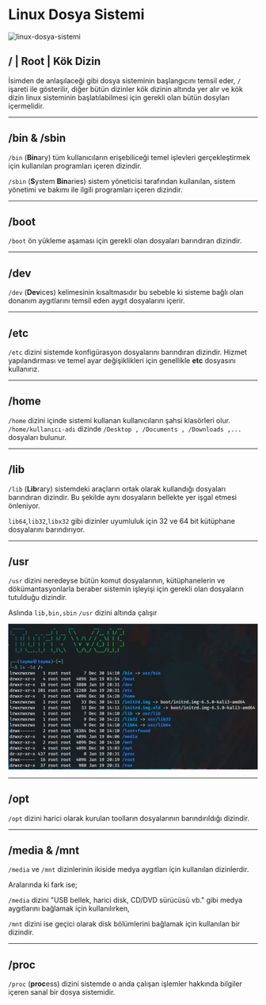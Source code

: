 # Linux Dosya Sistemi

![linux-dosya-sistemi](https://github.com/kaaneeksi/Linux-Dosya-Sistemi-Hiyerarsisi/blob/main/linux-dosya-sistemi.png?raw=true)

## / | Root | Kök Dizin

İsimden de anlaşılaceği gibi dosya sisteminin başlangıcını temsil eder, `/` işareti ile gösterilir, diğer bütün dizinler kök dizinin altında yer alır ve  kök dizin linux sisteminin başlatılabilmesi için gerekli olan bütün dosyları içermelidir.

---

## /bin & /sbin
`/bin`  (**Bin**ary) tüm kullanıcıların erişebiliceği temel işlevleri gerçekleştirmek için kullanılan programları içeren dizindir.

`/sbin`  (**S**ystem **Bin**aries) sistem yöneticisi tarafından kullanılan, sistem yönetimi ve bakımı ile ilgili programları içeren dizindir.

---

## /boot

`/boot` ön yükleme aşaması için gerekli olan dosyaları barındıran dizindir.

---

## /dev

`/dev` (**Dev**ices) kelimesinin kısaltmasıdır bu sebeble ki sisteme bağlı olan donanım aygıtlarını temsil eden aygıt dosyalarını içerir.

---

## /etc

`/etc` dizini sistemde konfigürasyon dosyalarını barındıran dizindir. Hizmet yapılandırması ve temel ayar değişiklikleri için genellikle **etc** dosyasını kullanırız.

---

## /home

 `/home` dizini içinde sistemi kullanan kullanıcıların şahsi klasörleri olur. `/home/kullanıcı-adı` dizinde `/Desktop , /Documents , /Downloads ,...` dosyaları bulunur. 

 ---

 ## /lib

 `/lib` (**Lib**rary) sistemdeki araçların ortak olarak kullandığı dosyaları barındıran dizindir. Bu şekilde aynı dosyaların bellekte yer işgal etmesi önleniyor. 
 
 `lib64`,`lib32`,`libx32` gibi dizinler uyumluluk için 32 ve 64 bit kütüphane dosyalarını barındırıyor.

 ---

 ## /usr

 `/usr` dizini neredeyse bütün komut dosyalarının, kütüphanelerin ve dökümantasyonlarla beraber sistemin işleyişi için gerekli olan dosyaların tutulduğu dizindir. 
 
 Aslında `lib,bin,sbin` `/usr` dizini altında çalışır

 ![usr](https://github.com/kaaneeksi/Linux-Dosya-Sistemi/blob/main/usr-dizini.png?raw=true)

 ---

## /opt

`/opt` dizini harici olarak kurulan toolların dosyalarının barındırıldığı dizindir.

---

## /media & /mnt

`/media` ve `/mnt` dizinlerinin ikiside medya aygıtları için kullanılan dizinlerdir. 

Aralarında ki fark ise; 

`/media` dizini "USB bellek, harici disk, CD/DVD sürücüsü vb." gibi medya aygıtlarını bağlamak için kullanılırken,

`/mnt` dizini ise geçici olarak disk bölümlerini bağlamak için kullanılan bir dizindir.

---

## /proc

`/proc` (**proc**ess) dizini sistemde o anda çalışan işlemler hakkında bilgiler içeren sanal bir dosya sistemidir. 

 
